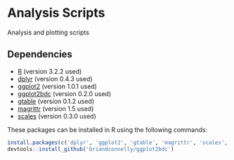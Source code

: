 # Analysis Scripts

Analysis and plotting scripts


## Dependencies

* [R](http://www.r-project.org) (version 3.2.2 used)
* [dplyr](http://cran.r-project.org/web/packages/dplyr/) (version 0.4.3 used)
* [ggplot2](http://cran.r-project.org/web/packages/ggplot2/) (version 1.0.1 used)
* [ggplot2bdc](https://github.com/briandconnelly/ggplot2bdc/) (version 0.2.0 used)
* [gtable](http://cran.r-project.org/web/packages/gtable/) (version 0.1.2 used)
* [magrittr](http://cran.r-project.org/web/packages/magrittr/) (version 1.5 used)
* [scales](http://cran.r-project.org/web/packages/scales/) (version 0.3.0 used)

These packages can be installed in R using the following commands:

```r
install.packages(c('dplyr', 'ggplot2', 'gtable', 'magrittr', 'scales', 'devtools'))
devtools::install_github('briandconnelly/ggplot2bdc')
```

